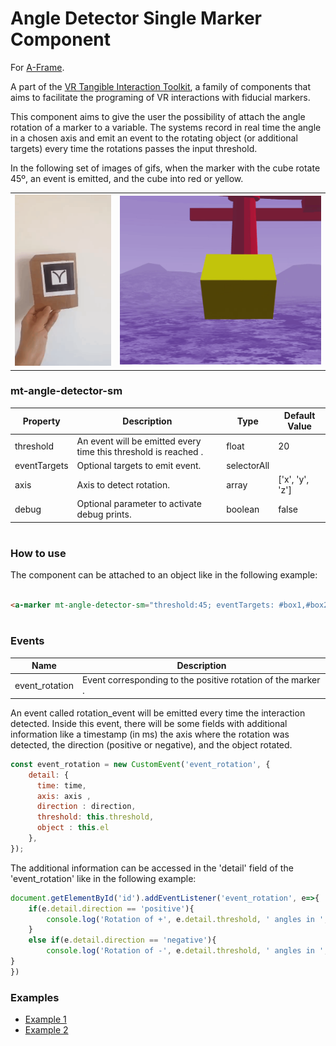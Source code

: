 # Angle Detector Single Marker Component
For [A-Frame](https://aframe.io).

A part of the [VR Tangible Interaction Toolkit](../), a family of components that aims to facilitate the programing of VR interactions with fiducial markers.

This component aims to give the user the possibility of attach the angle rotation of a marker to a variable. The systems record in real time the angle in a chosen axis and emit an event to the rotating object (or additional targets) every time the rotations passes the input threshold.

In the following set of images of gifs, when the marker with the cube rotate 45º, an event is emitted, and the cube into red or yellow.

|||
|------------|-------------|
| ![](images/rotate.gif) | ![](images/rotate_vr.gif)  | 



### mt-angle-detector-sm
| Property | Description | Type | Default Value |
| -------- | ----------------- | ---- |------------- |
| threshold | An event will be emitted every time this threshold is reached . | float | 20    |
| eventTargets | Optional targets to emit event. | selectorAll |  |
| axis | Axis to detect rotation. | array | ['x', 'y', 'z'] |
| debug | Optional parameter to activate debug prints. | boolean  |false |

#
### How to use
The component can be attached to an object like in the following example:
```html

<a-marker mt-angle-detector-sm="threshold:45; eventTargets: #box1,#box2; axis:y; debug: True" ></a-marker>

```

#
### Events

| Name | Description |
| -------- | ----------------- |
| event_rotation | Event corresponding to the positive rotation of the marker . |

An event called rotation_event will be emitted every time the interaction detected. Inside this event, there will be some fields with additional information like a timestamp (in ms) the axis where the rotation was detected, the direction (positive or negative), and the object rotated.
```js
const event_rotation = new CustomEvent('event_rotation', {
    detail: {
      time: time,
      axis: axis ,
      direction : direction,
      threshold: this.threshold,
      object : this.el
    },
});
```

The additional information can be accessed in the 'detail' field of the 'event_rotation' like in the following example:
```js
document.getElementById('id').addEventListener('event_rotation', e=>{
    if(e.detail.direction == 'positive'){
        console.log('Rotation of +', e.detail.threshold, ' angles in ', e.detail.axis, ' axis.')
    }   
    else if(e.detail.direction == 'negative'){
        console.log('Rotation of -', e.detail.threshold, ' angles in ', e.detail.axis, ' axis.')    
}
})
```



### Examples

* [Example 1](examples/example1.html)
* [Example 2](examples/example2.html)